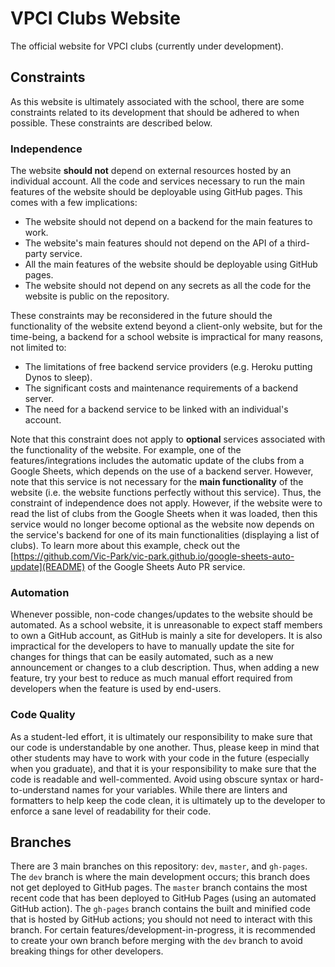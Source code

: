 # VPCI Clubs Website

The official website for VPCI clubs (currently under development).

## Constraints

As this website is ultimately associated with the school, there are some constraints related to its development that should be adhered to when possible. These constraints are described below.

### Independence

The website **should not** depend on external resources hosted by an individual account. All the code and services necessary to run the main features of the website should be deployable using GitHub pages. This comes with a few implications:

- The website should not depend on a backend for the main features to work.
- The website's main features should not depend on the API of a third-party service.
- All the main features of the website should be deployable using GitHub pages.
- The website should not depend on any secrets as all the code for the website is public on the repository.

These constraints may be reconsidered in the future should the functionality of the website extend beyond a client-only website, but for the time-being, a backend for a school website is impractical for many reasons, not limited to:

- The limitations of free backend service providers (e.g. Heroku putting Dynos to sleep).
- The significant costs and maintenance requirements of a backend server.
- The need for a backend service to be linked with an individual's account.

Note that this constraint does not apply to **optional** services associated with the functionality of the website. For example, one of the features/integrations includes the automatic update of the clubs from a Google Sheets, which depends on the use of a backend server. However, note that this service is not necessary for the **main functionality** of the website (i.e. the website functions perfectly without this service). Thus, the constraint of independence does not apply. However, if the website were to read the list of clubs from the Google Sheets when it was loaded, then this service would no longer become optional as the website now depends on the service's backend for one of its main functionalities (displaying a list of clubs). To learn more about this example, check out the [https://github.com/Vic-Park/vic-park.github.io/google-sheets-auto-update](README) of the Google Sheets Auto PR service.

### Automation

Whenever possible, non-code changes/updates to the website should be automated. As a school website, it is unreasonable to expect staff members to own a GitHub account, as GitHub is mainly a site for developers. It is also impractical for the developers to have to manually update the site for changes for things that can be easily automated, such as a new announcement or changes to a club description. Thus, when adding a new feature, try your best to reduce as much manual effort required from developers when the feature is used by end-users.

### Code Quality

As a student-led effort, it is ultimately our responsibility to make sure that our code is understandable by one another. Thus, please keep in mind that other students may have to work with your code in the future (especially when you graduate), and that it is your responsibility to make sure that the code is readable and well-commented. Avoid using obscure syntax or hard-to-understand names for your variables. While there are linters and formatters to help keep the code clean, it is ultimately up to the developer to enforce a sane level of readability for their code.

## Branches

There are 3 main branches on this repository: `dev`, `master`, and `gh-pages`. The `dev` branch is where the main development occurs; this branch does not get deployed to GitHub pages. The `master` branch contains the most recent code that has been deployed to GitHub Pages (using an automated GitHub action). The `gh-pages` branch contains the built and minified code that is hosted by GitHub actions; you should not need to interact with this branch. For certain features/development-in-progress, it is recommended to create your own branch before merging with the `dev` branch to avoid breaking things for other developers.
